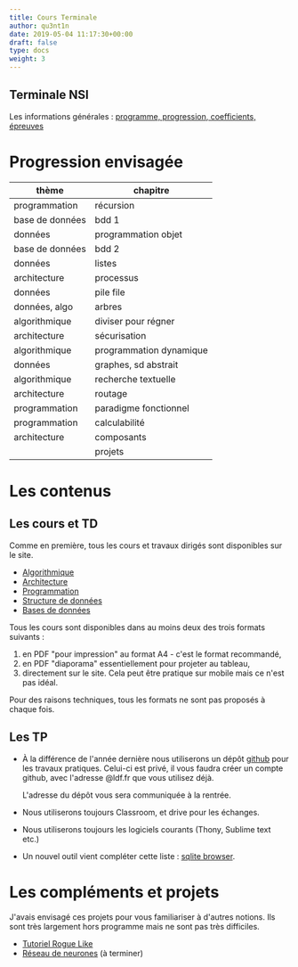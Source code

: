 ```yaml
---
title: Cours Terminale
author: qu3nt1n
date: 2019-05-04 11:17:30+00:00
draft: false
type: docs
weight: 3
---
```


## Terminale NSI

Les informations générales : [programme, progression, coefficients, épreuves](organisation/presentation_rentree)

# Progression envisagée


| **thème**       	| **chapitre**          	|
|-----------------	|-----------------------	|
| programmation   	| récursion             	|
| base de données 	| bdd 1                 	|
| données         	| programmation objet   	|
| base de données 	| bdd 2                 	|
| données         	| listes                	|
| architecture    	| processus             	|
| données         	| pile file             	|
| données, algo   	| arbres                	|
| algorithmique   	| diviser pour régner   	|
| architecture    	| sécurisation          	|
| algorithmique   	| programmation dynamique	|
| données         	| graphes, sd abstrait  	|
| algorithmique   	| recherche textuelle   	|
| architecture    	| routage               	|
| programmation   	| paradigme fonctionnel 	|
| programmation   	| calculabilité         	|
| architecture    	| composants            	|
|                 	| projets               	|

# Les contenus

## Les cours et TD

Comme en première, tous les cours et travaux dirigés sont disponibles sur le
site.

* [Algorithmique](algorithmique)
* [Architecture](architecture)
* [Programmation](prog)
* [Structure de données](structures_donnees)
* [Bases de données](bdd)

Tous les cours sont disponibles dans au moins deux des trois formats suivants :

1. en PDF "pour impression" au format A4 - c'est le format recommandé,
2. en PDF "diaporama" essentiellement pour projeter au tableau,
3. directement sur le site. Cela peut être pratique sur mobile mais ce n'est
    pas idéal.

Pour des raisons techniques, tous les formats ne sont pas proposés à chaque
fois.

## Les TP

* À la différence de l'année dernière nous utiliserons un dépôt [github](https://github.com)
    pour les travaux pratiques. Celui-ci est privé, il vous faudra créer un
    compte github, avec l'adresse @ldf.fr que vous utilisez déjà.

    L'adresse du dépôt vous sera communiquée à la rentrée.

* Nous utiliserons toujours Classroom, et drive pour les échanges.

* Nous utiliserons toujours les logiciels courants (Thony, Sublime text etc.)

* Un nouvel outil vient compléter cette liste : [sqlite browser](https://sqlitebrowser.org/).

# Les compléments et projets

J'avais envisagé ces projets pour vous familiariser à d'autres notions.
Ils sont très largement hors programme mais ne sont pas très difficiles.

* [Tutoriel Rogue Like](projets/RogueTuto)
* [Réseau de neurones](projets/NN) (à terminer)
